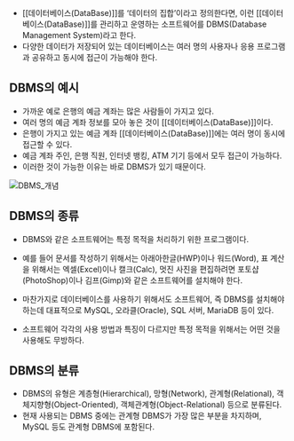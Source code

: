 - [[데이터베이스(DataBase)]]를 ‘데이터의 집합’이라고 정의한다면, 이런 [[데이터베이스(DataBase)]]를 관리하고 운영하는 소프트웨어를 DBMS(Database Management System)라고 한다.
- 다양한 데이터가 저장되어 있는 데이터베이스는 여러 명의 사용자나 응용 프로그램과 공유하고 동시에 접근이 가능해야 한다.


## DBMS의 예시

- 가까운 예로 은행의 예금 계좌는 많은 사람들이 가지고 있다.
- 여러 명의 예금 계좌 정보를 모아 놓은 것이 [[데이터베이스(DataBase)]]이다.
- 은행이 가지고 있는 예금 계좌 [[데이터베이스(DataBase)]]에는 여러 명이 동시에 접근할 수 있다.
- 예금 계좌 주인, 은행 직원, 인터넷 뱅킹, ATM 기기 등에서 모두 접근이 가능하다.
- 이러한 것이 가능한 이유는 바로 DBMS가 있기 때문이다.

![DBMS_개념](http://hongong.hanbit.co.kr/wp-content/uploads/2021/11/DBMS_%EA%B0%9C%EB%85%90.png)

## DBMS의 종류

- DBMS와 같은 소프트웨어는 특정 목적을 처리하기 위한 프로그램이다.
- 예를 들어 문서를 작성하기 위해서는 아래아한글(HWP)이나 워드(Word), 표 계산을 위해서는 엑셀(Excel)이나 캘크(Calc), 멋진 사진을 편집하려면 포토샵(PhotoShop)이나 김프(Gimp)와 같은 소프트웨어를 설치해야 한다.

- 마찬가지로 데이터베이스를 사용하기 위해서도 소프트웨어, 즉 DBMS를 설치해야 하는데 대표적으로 MySQL, 오라클(Oracle), SQL 서버, MariaDB 등이 있다.
- 소프트웨어 각각의 사용 방법과 특징이 다르지만 특정 목적을 위해서는 어떤 것을 사용해도 무방하다.


## DBMS의 분류

- DBMS의 유형은 계층형(Hierarchical), 망형(Network), 관계형(Relational), 객체지향형(Object-Oriented), 객체관계형(Object-Relational) 등으로 분류된다.
- 현재 사용되는 DBMS 중에는 관계형 DBMS가 가장 많은 부분을 차지하며, MySQL 등도 관계형 DBMS에 포함된다.